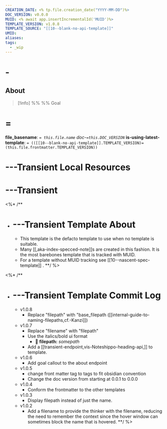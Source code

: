 ```yaml
---
CREATION_DATE: <% tp.file.creation_date("YYYY-MM-DD")%>
DOC_VERSION: v0.0.0
MUID: <% await app.insertIncrementalId('MUID')%>
TEMPLATE_VERSION: v1.0.8
TEMPLATE_SOURCE: "[[10--blank-no-api-template]]"
UMID: 
aliases: 
tags:
  - _wip
---
```


# -

## About

> [!info] %%  %% Goal
> 

# =

**file_basename**: *`= this.file.name`* *doc-`=this.DOC_VERSION`*
**is-using-latest-template**: `= (([[10--blank-no-api-template]].TEMPLATE_VERSION)=(this.file.frontmatter.TEMPLATE_VERSION)) `



# ---Transient Local Resources

# ---Transient

<%* /**
- # ---Transient Template About
  * This template is the defacto template to use when no template is suitable.
  * Many [[,aka-index-specced-note]]s are created in this fashion. It is the most barebones template that is tracked with MUID.
  * For a template without MUID tracking see [[10--nascent-spec-template]] .
**/ %>

<%* /**
- # ---Transient Template Commit Log
  * v1.0.8
    * Replace "filepath" with "base_filepath ([[internal-guide-to-naming-filepaths,cf.-Kanzi]])
  * v1.0.7
    * Replace "filename" with "filepath"  
    * Use the italics/bold ui format
      * 🔎 **filepath:** *somepath*
    * Add a [[transient-endpoint,vis-Noteshippo-heading-api,]] to template.
  * v1.0.6
    * Add goal callout to the about endpoint
  * v1.0.5
    * change front matter tag to tags to fit obsidian convention
    * Change the doc version from starting at 0.0.1 to 0.0.0
  * v1.0.4
    * Conform the frontmatter to the other templates
  * v1.0.3
    * Display filepath instead of just the name.
  * v1.0.2
    * Add a filename to provide the thinker with the filename, reducing the need to remember the context since the hover window can sometimes block the name that is hovered.
**/ %>




